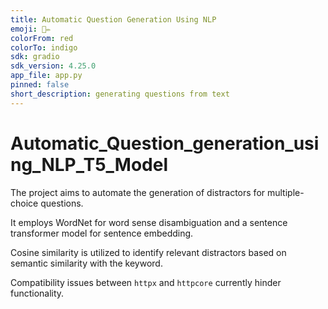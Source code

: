 ```yaml
---
title: Automatic Question Generation Using NLP
emoji: 📄✏️
colorFrom: red
colorTo: indigo
sdk: gradio
sdk_version: 4.25.0
app_file: app.py
pinned: false
short_description: generating questions from text
---
```


# Automatic_Question_generation_using_NLP_T5_Model

The project aims to automate the generation of distractors for multiple-choice
questions.

It employs WordNet for word sense disambiguation and a sentence transformer
model for sentence embedding.

Cosine similarity is utilized to identify relevant distractors based on semantic
similarity with the keyword.

Compatibility issues between `httpx` and `httpcore` currently hinder
functionality.

